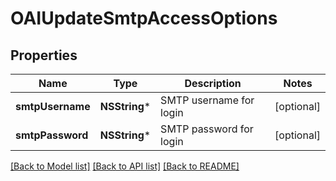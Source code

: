 # OAIUpdateSmtpAccessOptions

## Properties
Name | Type | Description | Notes
------------ | ------------- | ------------- | -------------
**smtpUsername** | **NSString*** | SMTP username for login | [optional] 
**smtpPassword** | **NSString*** | SMTP password for login | [optional] 

[[Back to Model list]](../README#documentation-for-models) [[Back to API list]](../README#documentation-for-api-endpoints) [[Back to README]](../README)


